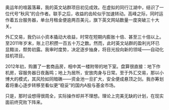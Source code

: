 奥运年的喧嚣落幕，我的英文站群项目初见成效。在虚拟的同行江湖中，结识了一位代号“秋风”的合作者。联手之后，收益的齿轮似乎加速转动。高峰之际，同时运作着五台服务器，单台月租金便逾两百美元，旗下英文网站数量一度突破三十大关。

外汇交易，我仍以小资本撬动大收益，时常在短期内膨胀十倍、甚至三十倍以上。至2011年岁末，账上已积攒一百五十万之数。然而，此时英文站群的盈利光环已显黯淡，颓势初露。我审时度势，决定逐步抽身，将目光投向新的领域——自动化挂机项目。

2012年初，购置了一套商品房，相中其一楼附带的地下室。盘算很直接：地下作机房，容服务器日夜轰鸣；地上为居所，安放肉身与日常。至于外汇交易，那以小博大的模式，其风险如同暗礁——资金池一旦扩大，安全便成悬顶之剑。我亦筹划着将重心逐步转移至看似更“稳妥”的国内A股与基金市场。

只是，那时设想得很周全，实际操作却并不理想。理论上完美无缺的计划，在现实面前终究败下阵来。

 